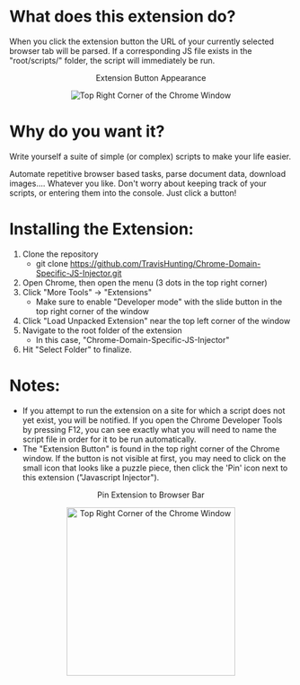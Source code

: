 # What does this extension do? <br>

When you click the extension button the URL of your currently selected browser tab will be parsed. If a corresponding JS file exists in the "root/scripts/" folder, the script will immediately be run.  

<div align="center">

Extension Button Appearance
<br>

<img src="https://i.imgur.com/zu3Bma5.jpg" alt="Top Right Corner of the Chrome Window">

</div>



# Why do you want it?  <br>

Write yourself a suite of simple (or complex) scripts to make your life easier. 

Automate repetitive browser based tasks, parse document data, download images.... Whatever you like. Don't worry about keeping track of your scripts, or entering them into the console. Just click a button!
<br>

# Installing the Extension: <br>

1. Clone the repository 
    - git clone https://github.com/TravisHunting/Chrome-Domain-Specific-JS-Injector.git
2. Open Chrome, then open the menu (3 dots in the top right corner) 
3. Click "More Tools" -> "Extensions"
    - Make sure to enable "Developer mode" with the slide button in the top right corner of the window
5. Click "Load Unpacked Extension" near the top left corner of the window
6. Navigate to the root folder of the extension 
    - In this case, "Chrome-Domain-Specific-JS-Injector"
7. Hit "Select Folder" to finalize.

# Notes: <br>

- If you attempt to run the extension on a site for which a script does not yet exist, you will be notified. If you open the Chrome Developer Tools by pressing F12, you can see exactly what you will need to name the script file in order for it to be run automatically.
- The "Extension Button" is found in the top right corner of the Chrome window. If the button is not visible at first, you may need to click on the small icon that looks like a puzzle piece, then click the 'Pin' icon next to this extension ("Javascript Injector").

<div align="center">

Pin Extension to Browser Bar
<br>

<img src="https://i.imgur.com/AdeTl0x.jpg" alt="Top Right Corner of the Chrome Window" width="300px">

</div>

